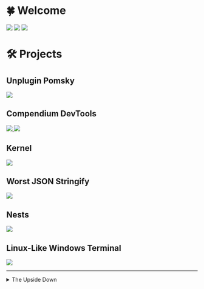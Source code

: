 # 🍀 Welcome

<img src="https://visitor-badge.glitch.me/badge?page_id=Kyza.Kyza" />

<img src="https://github-readme-stats.vercel.app/api?username=Kyza&theme=dark&hide=['issues']&show_icons=true" />
<img src="https://github-readme-stats.vercel.app/api/top-langs/?username=Kyza&layout=compact&theme=dark" />

# 🛠️ Projects

## Unplugin Pomsky

<a href="https://github.com/pomsky-lang/unplugin-pomsky">
  <img src="https://github-readme-stats.vercel.app/api/pin?username=pomsky-lang&repo=unplugin-pomsky&theme=dark" />
</a>

## Compendium DevTools

<a href="https://github.com/CompendiumDevTools/devtools">
  <img src="https://github-readme-stats.vercel.app/api/pin?username=CompendiumDevTools&repo=devtools&theme=dark" />
</a>
<a href="https://github.com/CompendiumDevTools/library">
  <img src="https://github-readme-stats.vercel.app/api/pin?username=CompendiumDevTools&repo=library&theme=dark" />
</a>

## Kernel

<a href="https://github.com/kernel-mod">
  <img src="https://github-readme-stats.vercel.app/api/pin?username=kernel-mod&repo=electron&theme=dark" />
</a>

## Worst JSON Stringify

<a href="https://github.com/Kyza/worst-json-stringify">
  <img src="https://github-readme-stats.vercel.app/api/pin?username=Kyza&repo=worst-json-stringify&theme=dark" />
</a>

## Nests

<a href="https://github.com/Kyza/nests">
  <img src="https://github-readme-stats.vercel.app/api/pin?username=Kyza&repo=nests&theme=dark" />
</a>

## Linux-Like Windows Terminal

<a href="https://github.com/Kyza/linux-like-windows-terminal">
  <img src="https://github-readme-stats.vercel.app/api/pin?username=Kyza&repo=linux-like-windows-terminal&theme=dark" />
</a>

---

<details>
  <summary>The Upside Down</summary>
  
  <img src="/mick_rory.webp" />
</details>

<a rel="me" href="https://mastodon.social/@kyza">឵</a>
